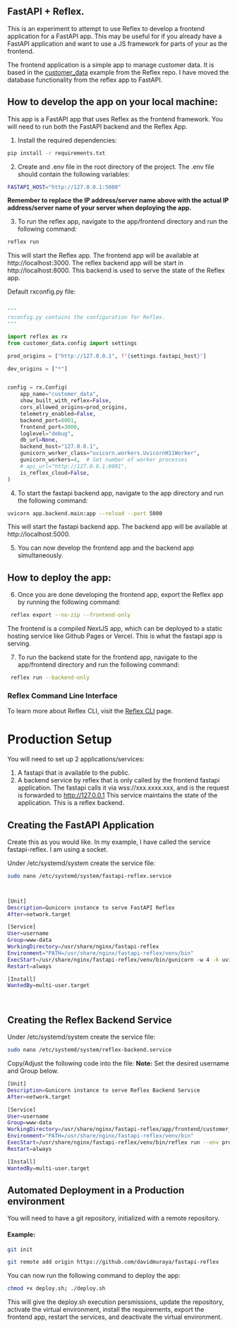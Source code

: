 ## FastAPI + Reflex.

This is an experiment to attempt to use Reflex to develop a frontend application for a FastAPI app.
This may be useful for if you already have a FastAPI application and want to use a JS framework for parts of your as the frontend.

The frontend application is a simple app to manage customer data. It is based in the [customer_data](https://cijob.reflex.run/) example from the Reflex repo. I have moved the database functionality from the reflex app to FastAPI.

## How to develop the app on your local machine:

This app is a FastAPI app that uses Reflex as the frontend framework. You will need to run both the FastAPI backend and the Reflex App.

1. Install the required dependencies:

```bash
pip install -r requirements.txt
```

2. Create and .env file in the root directory of the project. The .env file should contain the following variables:

```bash
FASTAPI_HOST="http://127.0.0.1:5000"
```

**Remember to replace the IP address/server name above with the actual IP address/server name of your server when deploying the app.**


3. To run the reflex app, navigate to the app/frontend directory and run the following command:

```bash
reflex run
```

This will start the Reflex app. The frontend app will be available at http://localhost:3000.
The reflex backend app will be start in http://localhost:8000. This backend is used to serve the state of the Reflex app.

Default rxconfig.py file:

```python

"""
rxconfig.py contains the configuration for Reflex.
"""

import reflex as rx
from customer_data.config import settings

prod_origins = ["http://127.0.0.1", f"{settings.fastapi_host}"]

dev_origins = ["*"]


config = rx.Config(
    app_name="customer_data",
    show_built_with_reflex=False,
    cors_allowed_origins=prod_origins,
    telemetry_enabled=False,
    backend_port=8001,
    frontend_port=3000,
    loglevel="debug",
    db_url=None,
    backend_host="127.0.0.1",
    gunicorn_worker_class="uvicorn.workers.UvicornH11Worker",
    gunicorn_workers=4,  # Set number of worker processes
    # api_url="http://127.0.0.1:8001",
    is_reflex_cloud=False,
)


```

4. To start the fastapi backend app, navigate to the app directory and run the following command:

```bash
uvicorn app.backend.main:app --reload --port 5000
```

This will start the fastapi backend app. The backend app will be available at http://localhost:5000.

5. You can now develop the frontend app and the backend app simultaneously.


## How to deploy the app:

6. Once you are done developing the frontend app, export the Reflex app by running the following command:

```bash
 reflex export --no-zip --frontend-only
```

The frontend is a compiled NextJS app, which can be deployed to a static hosting service like Github Pages or Vercel.
This is what the fastapi app is serving.


7. To run the backend state for the frontend app, navigate to the app/frontend directory and run the following command:
```bash
 reflex run --backend-only
```

### Reflex Command Line Interface
To learn more about Reflex CLI, visit the [Reflex CLI](https://reflex.dev/docs/api-reference/cli/) page.


# Production Setup

You will need to set up 2 applications/services:
1. A fastapi that is available to the public.
2. A backend service by reflex that is only called by the frontend fastapi application.
The fastapi calls it via wss://xxx.xxxx.xxx, and is the request is forwarded to http://127.0.0.1
This service maintains the state of the application. This is a reflex backend.

## Creating the FastAPI Application
Create this as you would like. In my example, I have called the service fastapi-reflex. I am using a socket.

Under /etc/systemd/system create the service file:

```bash
sudo nano /etc/systemd/system/fastapi-reflex.service
```


```bash


[Unit]
Description=Gunicorn instance to serve FastAPI Reflex
After=network.target

[Service]
User=username
Group=www-data
WorkingDirectory=/usr/share/nginx/fastapi-reflex
Environment="PATH=/usr/share/nginx/fastapi-reflex/venv/bin"
ExecStart=/usr/share/nginx/fastapi-reflex/venv/bin/gunicorn -w 4 -k uvicorn.workers.UvicornWorker app.backend.main:app -b unix:/var/sockets/fastapi-reflex/fastapi-reflex.sock -m 007 -t 5400 --max-requests 1000 --max-requests-jitter 50
Restart=always

[Install]
WantedBy=multi-user.target




```

## Creating the Reflex Backend Service

Under /etc/systemd/system create the service file:

```bash
sudo nano /etc/systemd/system/reflex-backend.service
```

Copy/Adjust the following code into the file:
**Note:** Set the desired username and Group below.

```bash
[Unit]
Description=Gunicorn instance to serve Reflex Backend Service
After=network.target

[Service]
User=username
Group=www-data
WorkingDirectory=/usr/share/nginx/fastapi-reflex/app/frontend/customer_app
Environment="PATH=/usr/share/nginx/fastapi-reflex/venv/bin"
ExecStart=/usr/share/nginx/fastapi-reflex/venv/bin/reflex run --env prod --backend-only
Restart=always

[Install]
WantedBy=multi-user.target

```



## Automated Deployment in a Production environment
You will need to have a git repository, initialized with a remote repository.

#### Example:

```bash
git init

git remote add origin https://github.com/davidmuraya/fastapi-reflex
```


You can now run the following command to deploy the app:

```bash
chmod +x deploy.sh; ./deploy.sh
```

This will give the deploy.sh execution persmissions, update the repository, activate the virtual environment, install the requirements, export the frontend app, restart the services, and deactivate the virtual environment.